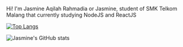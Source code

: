 Hi! I'm Jasmine Aqilah Rahmadia or Jasmine, student of SMK Telkom Malang that currently studying NodeJS and ReactJS


[![Top Langs](https://github-readme-stats.vercel.app/api/top-langs/?username=jasmineeer&layout=compact&theme=moltack)](https://github.com/jasmineeer/github-readme-stats)

![Jasmine's GitHub stats](https://github-readme-stats.vercel.app/api?username=jasmineeer&show_icons=true&theme=moltack)                   
